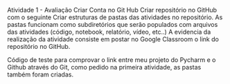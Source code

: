 Atividade 1 - Avaliação
Criar Conta no Git Hub
Criar repositório no GitHub com o seguinte
Criar estruturas de pastas das atividades no repositório.
As pastas funcionam como subdiretórios que serão populados com arquivos das atividades 
(código, notebook, relatório, vídeo, etc..)
A evidencia da realização da atividade consiste em postar no Google Classroom o link do repositório no GitHub.

Código de teste para comprovar o link entre meu projeto do Pycharm e o Github através do Git, como pedido na primeira 
atividade, as pastas também foram criadas.